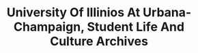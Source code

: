 ---
layout: repo
title: "University Of Illinios At Urbana-Champaign, Student Life And Culture Archives"
id: 15733
permalink: repos/15733/
---